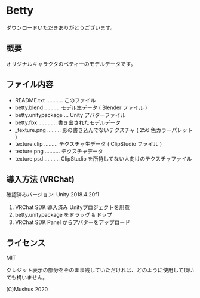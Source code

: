 # Betty

ダウンロードいただきありがとうございます。

## 概要

オリジナルキャラクタのベティーのモデルデータです。

## ファイル内容

- README.txt ........... このファイル
- betty.blend .......... モデル生データ ( Blender ファイル )
- betty.unitypackage ... Unity アバターファイル
- betty.fbx ............ 書き出されたモデルデータ
- _texture.png ......... 影の書き込んでないテクスチャ ( 256 色カラーパレット )
- texture.clip ......... テクスチャ生データ ( ClipStudio ファイル )
- texture.png .......... テクスチャデータ
- texture.psd .......... ClipStudio を所持してない人向けのテクスチャファイル

## 導入方法 (VRChat)

確認済みバージョン: Unity 2018.4.20f1

1. VRChat SDK 導入済み Unityプロジェクトを用意
2. betty.unitypackage をドラッグ & ドップ
3. VRChat SDK Panel からアバターをアップロード

## ライセンス

MIT

クレジット表示の部分をそのまま残していただければ、どのように使用して頂いても構いません。

(C)Mushus 2020